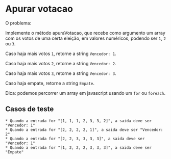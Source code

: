 # Apurar votacao

O problema:

Implemente o método apuraVotacao, que recebe como argumento um array com os votos de uma certa eleição, em valores numéricos, podendo ser `1`, `2` ou `3`. 

Caso haja mais votos `1`, retorne a string `Vencedor: 1`.

Caso haja mais votos `2`, retorne a string `Vencedor: 2`.

Caso haja mais votos `3`, retorne a string `Vencedor: 3`.

Caso haja empate, retorne a string `Empate`. 

Dica: podemos percorrer um array em javascript usando um `for` ou `foreach`.

## Casos de teste

    * Quando a entrada for "[1, 1, 1, 2, 3, 3, 2]", a saida deve ser "Vencedor: 1"
    * Quando a entrada for "[2, 2, 2, 2, 1]", a saida deve ser "Vencedor: 2"
    * Quando a entrada for "[2, 2, 3, 3, 3, 3]", a saida deve ser "Vencedor: 1"
    * Quando a entrada for "[1, 2, 2, 2, 3, 3, 3]", a saida deve ser "Empate"

